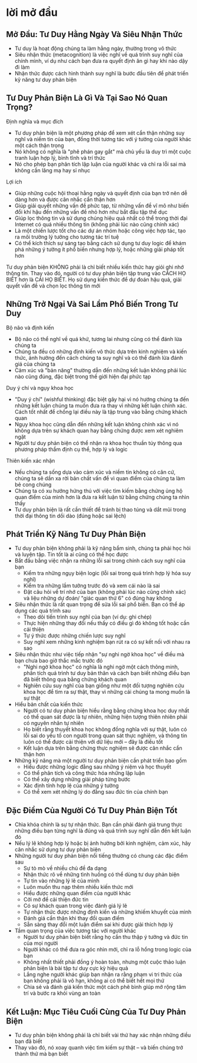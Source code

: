 # lời mở đầu

## Mở Đầu: Tư Duy Hằng Ngày Và Siêu Nhận Thức

- Tư duy là hoạt động chúng ta làm hằng ngày, thường trong vô thức
- Siêu nhận thức (metacognition) là việc nghĩ về quá trình suy nghĩ của chính mình, ví dụ như cách bạn đưa ra quyết định ăn gì hay khi nào dậy đi làm
- Nhận thức được cách hình thành suy nghĩ là bước đầu tiên để phát triển kỹ năng tư duy phản biện

## Tư Duy Phản Biện Là Gì Và Tại Sao Nó Quan Trọng?

Định nghĩa và mục đích

- Tư duy phản biện là một phương pháp để xem xét cẩn thận những suy nghĩ và niềm tin của bạn, đồng thời tương tác với ý tưởng của người khác một cách thận trọng
- Nó không có nghĩa là "phê phán gay gắt" mà chủ yếu là duy trì một cuộc tranh luận hợp lý, bình tĩnh và trí thức
- Nó cho phép bạn phân tích lập luận của người khác và chỉ ra lỗi sai mà không cần lăng mạ hay sỉ nhục

Lợi ích

- Giúp những cuộc hội thoại hằng ngày và quyết định của bạn trở nên dễ dàng hơn và được cân nhắc cẩn thận hơn
- Giúp giải quyết những vấn đề phức tạp, từ những vấn đề vĩ mô như biến đổi khí hậu đến những vấn đề nhỏ hơn như bắt đầu tập thể dục
- Giúp lọc thông tin và sử dụng chúng hiệu quả nhất có thể trong thời đại Internet có quá nhiều thông tin (không phải lúc nào cũng chính xác)
- Là một chiến lược tốt cho các dự án nhóm hoặc công việc hợp tác, tạo ra môi trường lý tưởng cho tương tác trí tuệ
- Có thể kích thích sự sáng tạo bằng cách sử dụng tư duy logic để khám phá những ý tưởng ít phổ biến nhưng hợp lý, hoặc những giải pháp tốt hơn

Tư duy phản biện KHÔNG phải là chỉ biết nhiều kiến thức hay giỏi ghi nhớ thông tin. Thay vào đó, người có tư duy phản biện tập trung vào CÁCH HỌ BIẾT hơn là CÁI HỌ BIẾT. Họ sử dụng kiến thức để dự đoán hậu quả, giải quyết vấn đề và chọn lọc thông tin mới

## Những Trở Ngại Và Sai Lầm Phổ Biến Trong Tư Duy

Bộ não và định kiến

- Bộ não có thể nghĩ về quá khứ, tương lai nhưng cũng có thể đánh lừa chúng ta
- Chúng ta đều có những định kiến vô thức dựa trên kinh nghiệm và kiến thức, ảnh hưởng đến cách chúng ta suy nghĩ và có thể đánh lừa đánh giá của chúng ta
- Cảm xúc và "bản năng" thường dẫn đến những kết luận không phải lúc nào cũng đúng, đặc biệt trong thế giới hiện đại phức tạp

Duy ý chí và ngụy khoa học

- "Duy ý chí" (wishful thinking) đặc biệt gây hại vì nó hướng chúng ta đến những kết luận chúng ta muốn đưa ra thay vì những kết luận chính xác. Cách tốt nhất để chống lại điều này là tập trung vào bằng chứng khách quan
- Ngụy khoa học cũng dẫn đến những kết luận không chính xác vì nó không dựa trên sự khách quan hay bằng chứng được xem xét nghiêm ngặt
- Người tư duy phản biện có thể nhận ra khoa học thuần túy thông qua phương pháp thẩm định cụ thể, hợp lý và logic

Thiên kiến xác nhận

- Nếu chúng ta sống dựa vào cảm xúc và niềm tin không có căn cứ, chúng ta sẽ dần xa rời bản chất vấn đề vì quan điểm của chúng ta làm bẻ cong chúng
- Chúng ta có xu hướng hứng thú với việc tìm kiếm bằng chứng ủng hộ quan điểm của mình hơn là đưa ra kết luận từ bằng chứng chúng ta nhìn thấy
- Tư duy phản biện là rất cần thiết để tránh bị thao túng và dắt mũi trong thời đại thông tin dồi dào (đúng hoặc sai lệch)

## Phát Triển Kỹ Năng Tư Duy Phản Biện

- Tư duy phản biện không phải là kỹ năng bẩm sinh, chúng ta phải học hỏi và luyện tập. Tin tốt là ai cũng có thể học được
- Bắt đầu bằng việc nhận ra những lỗi sai trong chính cách suy nghĩ của bạn
  - Kiểm tra những ngụy biện logic (lỗi sai trong quá trình hợp lý hóa suy nghĩ)
  - Kiểm tra những lầm tưởng trước đó và xem cái nào là sai
  - Đặt câu hỏi về trí nhớ của bạn (không phải lúc nào cũng chính xác) và liệu những dự đoán/ "giác quan thứ 6" có đúng hay không
- Siêu nhận thức là rất quan trọng để sửa lỗi sai phổ biến. Bạn có thể áp dụng các quá trình sau
  - Theo dõi tiến trình suy nghĩ của bạn (ví dụ: ghi chép)
  - Thực hiện những thay đổi nếu thấy có điều gì đó không tốt hoặc cần cải thiện
  - Tự ý thức được những chiến lược suy nghĩ
  - Suy nghĩ xem những kinh nghiệm bạn rút ra có sự kết nối với nhau ra sao
- Siêu nhận thức như việc tiếp nhận "sự nghi ngờ khoa học" về điều mà bạn chưa bao giờ thắc mắc trước đó
  - "Nghi ngờ khoa học" có nghĩa là nghi ngờ một cách thông minh, phân tích quá trình tư duy bản thân và cách bạn biết những điều bạn đã biết thông qua bằng chứng khách quan
  - Nghiên cứu suy nghĩ của bạn giống như một đối tượng nghiên cứu khoa học để tìm ra sự thật, thay vì những cái chúng ta mong muốn là sự thật
- Hiểu bản chất của kiến thức
  - Người có tư duy phản biện hiểu rằng bằng chứng khoa học duy nhất có thể quan sát được là tự nhiên, những hiện tượng thiên nhiên phải có nguyên nhân tự nhiên
  - Họ biết rằng thuyết khoa học không đồng nghĩa với sự thật, luôn có lỗi sai do yếu tố con người trong quan sát thực nghiệm, và thông tin luôn có thể được cải thiện với dữ liệu mới – đây là điều tốt
  - Kết luận dựa trên bằng chứng thực nghiệm sẽ được cân nhắc cẩn thận hơn
- Những kỹ năng mà một người tư duy phản biện cần phát triển bao gồm
  - Hiểu được những logic đằng sau những ý niệm và học thuyết
  - Có thể phân tích và công thức hóa những lập luận
  - Có thể xây dựng những giải pháp từng bước
  - Xác định tính hợp lệ của những ý tưởng
  - Có thể xem xét những lý do đằng sau đức tin của chính bạn

## Đặc Điểm Của Người Có Tư Duy Phản Biện Tốt

- Chìa khóa chính là sự tự nhận thức. Bạn cần phải đánh giá trung thực những điều bạn từng nghĩ là đúng và quá trình suy nghĩ dẫn đến kết luận đó
- Nếu lý lẽ không hợp lý hoặc bị ảnh hưởng bởi kinh nghiệm, cảm xúc, hãy cân nhắc sử dụng tư duy phản biện
- Những người tư duy phản biện nổi tiếng thường có chung các đặc điểm sau
  - Sự tò mò về nhiều chủ đề đa dạng
  - Nhận thức rõ về những tình huống có thể dùng tư duy phản biện
  - Tự tin vào những lý lẽ của mình
  - Luôn muốn thu nạp thêm nhiều kiến thức mới
  - Hiểu được những quan điểm của người khác
  - Cởi mở để cải thiện đức tin
  - Có sự khách quan trong việc đánh giá lý lẽ
  - Tự nhận thức được những định kiến và những khiếm khuyết của mình
  - Đánh giá cẩn thận khi thay đổi quan điểm
  - Sẵn sàng thay đổi một luận điểm sai khi được giải thích hợp lý
- Tầm quan trọng của việc tương tác với người khác
  - Người tư duy phản biện biết rằng họ cần thu thập ý tưởng và đức tin của mọi người
  - Người khác có thể đưa ra góc nhìn mới, chỉ ra lỗ hổng trong logic của bạn
  - Không nhất thiết phải đồng ý hoàn toàn, nhưng một cuộc thảo luận phản biện là bài tập tư duy cực kỳ hiệu quả
  - Lắng nghe người khác giúp bạn nhận ra rằng phạm vi tri thức của bạn không phải là vô hạn, không ai có thể biết hết mọi thứ
  - Chia sẻ và đánh giá kiến thức một cách phê bình giúp mở rộng tâm trí và bước ra khỏi vùng an toàn

## Kết Luận: Mục Tiêu Cuối Cùng Của Tư Duy Phản Biện

- Tư duy phản biện không phải là chỉ biết vài thứ hay xác nhận những điều bạn đã biết
- Thay vào đó, nó xoay quanh việc tìm kiếm sự thật – và biến chúng trở thành thứ mà bạn biết

